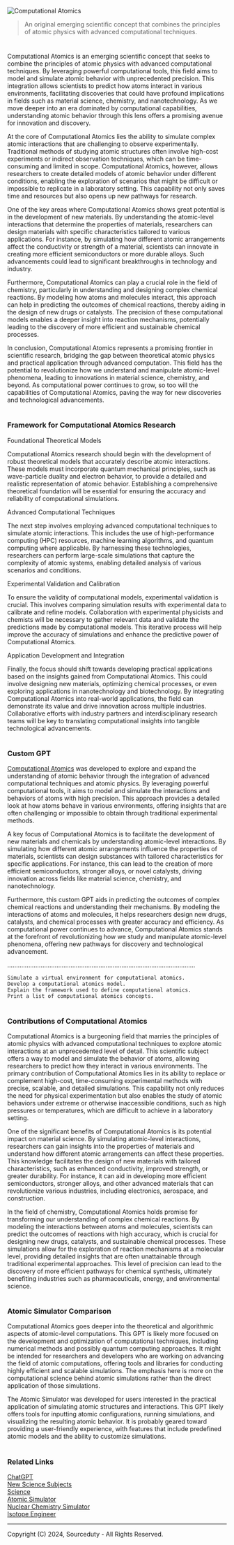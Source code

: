 ![Computational Atomics](https://github.com/user-attachments/assets/cd429fb3-e978-4a57-b5ca-e67e5eb7bf31)

> An original emerging scientific concept that combines the principles of atomic physics with advanced computational techniques.

#

Computational Atomics is an emerging scientific concept that seeks to combine the principles of atomic physics with advanced computational techniques. By leveraging powerful computational tools, this field aims to model and simulate atomic behavior with unprecedented precision. This integration allows scientists to predict how atoms interact in various environments, facilitating discoveries that could have profound implications in fields such as material science, chemistry, and nanotechnology. As we move deeper into an era dominated by computational capabilities, understanding atomic behavior through this lens offers a promising avenue for innovation and discovery.

At the core of Computational Atomics lies the ability to simulate complex atomic interactions that are challenging to observe experimentally. Traditional methods of studying atomic structures often involve high-cost experiments or indirect observation techniques, which can be time-consuming and limited in scope. Computational Atomics, however, allows researchers to create detailed models of atomic behavior under different conditions, enabling the exploration of scenarios that might be difficult or impossible to replicate in a laboratory setting. This capability not only saves time and resources but also opens up new pathways for research.

One of the key areas where Computational Atomics shows great potential is in the development of new materials. By understanding the atomic-level interactions that determine the properties of materials, researchers can design materials with specific characteristics tailored to various applications. For instance, by simulating how different atomic arrangements affect the conductivity or strength of a material, scientists can innovate in creating more efficient semiconductors or more durable alloys. Such advancements could lead to significant breakthroughs in technology and industry.

Furthermore, Computational Atomics can play a crucial role in the field of chemistry, particularly in understanding and designing complex chemical reactions. By modeling how atoms and molecules interact, this approach can help in predicting the outcomes of chemical reactions, thereby aiding in the design of new drugs or catalysts. The precision of these computational models enables a deeper insight into reaction mechanisms, potentially leading to the discovery of more efficient and sustainable chemical processes.

In conclusion, Computational Atomics represents a promising frontier in scientific research, bridging the gap between theoretical atomic physics and practical application through advanced computation. This field has the potential to revolutionize how we understand and manipulate atomic-level phenomena, leading to innovations in material science, chemistry, and beyond. As computational power continues to grow, so too will the capabilities of Computational Atomics, paving the way for new discoveries and technological advancements.

#
### Framework for Computational Atomics Research

Foundational Theoretical Models

Computational Atomics research should begin with the development of robust theoretical models that accurately describe atomic interactions. These models must incorporate quantum mechanical principles, such as wave-particle duality and electron behavior, to provide a detailed and realistic representation of atomic behavior. Establishing a comprehensive theoretical foundation will be essential for ensuring the accuracy and reliability of computational simulations.

Advanced Computational Techniques

The next step involves employing advanced computational techniques to simulate atomic interactions. This includes the use of high-performance computing (HPC) resources, machine learning algorithms, and quantum computing where applicable. By harnessing these technologies, researchers can perform large-scale simulations that capture the complexity of atomic systems, enabling detailed analysis of various scenarios and conditions.

Experimental Validation and Calibration

To ensure the validity of computational models, experimental validation is crucial. This involves comparing simulation results with experimental data to calibrate and refine models. Collaboration with experimental physicists and chemists will be necessary to gather relevant data and validate the predictions made by computational models. This iterative process will help improve the accuracy of simulations and enhance the predictive power of Computational Atomics.

Application Development and Integration

Finally, the focus should shift towards developing practical applications based on the insights gained from Computational Atomics. This could involve designing new materials, optimizing chemical processes, or even exploring applications in nanotechnology and biotechnology. By integrating Computational Atomics into real-world applications, the field can demonstrate its value and drive innovation across multiple industries. Collaborative efforts with industry partners and interdisciplinary research teams will be key to translating computational insights into tangible technological advancements.

#
### Custom GPT 

[Computational Atomics](https://chatgpt.com/g/g-D8hkmPnIE-computational-atomics) was developed to explore and expand the understanding of atomic behavior through the integration of advanced computational techniques and atomic physics. By leveraging powerful computational tools, it aims to model and simulate the interactions and behaviors of atoms with high precision. This approach provides a detailed look at how atoms behave in various environments, offering insights that are often challenging or impossible to obtain through traditional experimental methods.

A key focus of Computational Atomics is to facilitate the development of new materials and chemicals by understanding atomic-level interactions. By simulating how different atomic arrangements influence the properties of materials, scientists can design substances with tailored characteristics for specific applications. For instance, this can lead to the creation of more efficient semiconductors, stronger alloys, or novel catalysts, driving innovation across fields like material science, chemistry, and nanotechnology.

Furthermore, this custom GPT aids in predicting the outcomes of complex chemical reactions and understanding their mechanisms. By modeling the interactions of atoms and molecules, it helps researchers design new drugs, catalysts, and chemical processes with greater accuracy and efficiency. As computational power continues to advance, Computational Atomics stands at the forefront of revolutionizing how we study and manipulate atomic-level phenomena, offering new pathways for discovery and technological advancement.

...........................................................................................................

```
Simulate a virtual environment for computational atomics.
Develop a computational atomics model.
Explain the framework used to define computational atomics.
Print a list of computational atomics concepts.
```

#
### Contributions of Computational Atomics

Computational Atomics is a burgeoning field that marries the principles of atomic physics with advanced computational techniques to explore atomic interactions at an unprecedented level of detail. This scientific subject offers a way to model and simulate the behavior of atoms, allowing researchers to predict how they interact in various environments. The primary contribution of Computational Atomics lies in its ability to replace or complement high-cost, time-consuming experimental methods with precise, scalable, and detailed simulations. This capability not only reduces the need for physical experimentation but also enables the study of atomic behaviors under extreme or otherwise inaccessible conditions, such as high pressures or temperatures, which are difficult to achieve in a laboratory setting.

One of the significant benefits of Computational Atomics is its potential impact on material science. By simulating atomic-level interactions, researchers can gain insights into the properties of materials and understand how different atomic arrangements can affect these properties. This knowledge facilitates the design of new materials with tailored characteristics, such as enhanced conductivity, improved strength, or greater durability. For instance, it can aid in developing more efficient semiconductors, stronger alloys, and other advanced materials that can revolutionize various industries, including electronics, aerospace, and construction.

In the field of chemistry, Computational Atomics holds promise for transforming our understanding of complex chemical reactions. By modeling the interactions between atoms and molecules, scientists can predict the outcomes of reactions with high accuracy, which is crucial for designing new drugs, catalysts, and sustainable chemical processes. These simulations allow for the exploration of reaction mechanisms at a molecular level, providing detailed insights that are often unattainable through traditional experimental approaches. This level of precision can lead to the discovery of more efficient pathways for chemical synthesis, ultimately benefiting industries such as pharmaceuticals, energy, and environmental science.

#
### Atomic Simulator Comparison

Computational Atomics goes deeper into the theoretical and algorithmic aspects of atomic-level computations. This GPT is likely more focused on the development and optimization of computational techniques, including numerical methods and possibly quantum computing approaches. It might be intended for researchers and developers who are working on advancing the field of atomic computations, offering tools and libraries for conducting highly efficient and scalable simulations. The emphasis here is more on the computational science behind atomic simulations rather than the direct application of those simulations.

The Atomic Simulator was developed for users interested in the practical application of simulating atomic structures and interactions. This GPT likely offers tools for inputting atomic configurations, running simulations, and visualizing the resulting atomic behavior. It is probably geared toward providing a user-friendly experience, with features that include predefined atomic models and the ability to customize simulations. 

#
### Related Links

[ChatGPT](https://github.com/sourceduty/ChatGPT)
<br>
[New Science Subjects](https://github.com/sourceduty/New_Science_Subjects)
<br>
[Science](https://github.com/sourceduty/Science)
<br>
[Atomic Simulator](https://github.com/sourceduty/Atomic_Simulator)
<br>
[Nuclear Chemistry Simulator](https://github.com/sourceduty/Nuclear_Chemistry_Simulator)
<br>
[Isotope Engineer](https://github.com/sourceduty/Isotope_Engineer)

***
Copyright (C) 2024, Sourceduty - All Rights Reserved.
